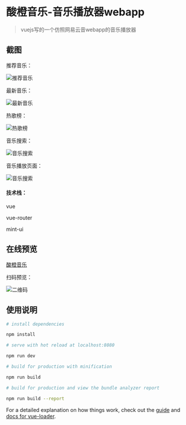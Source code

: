# 酸橙音乐-音乐播放器webapp

> vuejs写的一个仿照网易云音webapp的音乐播放器

## 截图

推荐音乐：

![推荐音乐](./musicImg/1.PNG)

最新音乐：

![最新音乐](./musicImg/2.PNG)

热歌榜：

![热歌榜](./musicImg/3.PNG)

音乐搜索：

![音乐搜索](./musicImg/4.PNG)

音乐播放页面：

![音乐搜索](./musicImg/5.PNG)

#### 技术栈：

vue

vue-router

mint-ui


## 在线预览

[酸橙音乐](http://musicapp.yizicheng.cn)

扫码预览：

![二维码](./musicImg/6.PNG)





## 使用说明

``` bash
# install dependencies

npm install

# serve with hot reload at localhost:8080

npm run dev

# build for production with minification

npm run build

# build for production and view the bundle analyzer report

npm run build --report
```

For a detailed explanation on how things work, check out the [guide](http://vuejs-templates.github.io/webpack/) and [docs for vue-loader](http://vuejs.github.io/vue-loader).
